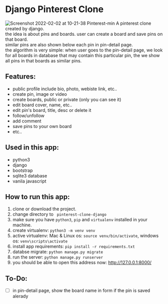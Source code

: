 # Django Pinterest Clone
![Screenshot 2022-02-02 at 10-21-38 Pinterest-min](https://user-images.githubusercontent.com/71011395/152303215-f1b256c4-505c-4c4a-8ad6-eb044df43398.png)
A pinterest clone created by django.  
the idea is about pins and boards. user can create a board and save pins on that board.  
similar pins are also shown below each pin in pin-detail page.  
the algorithm is very simple: when user goes to the pin-detail page, we look for all boards in database that may contain this particular pin,
the we show all pins in that boards as similar pins.

## Features:
- public profile include bio, photo, webiste link, etc..
- create pin, image or video
- create boards, public or private (only you can see it)
- edit board cover, name, etc..
- edit pin's board, title, desc or delete it
- follow/unfollow
- add comment
- save pins to your own board
- etc..

## Used in this app:
- python3
- django 
- bootstrap
- sqlite3 database
- vanila javascript

## How to run this app:
1. clone or download the project.
2. change directory to ``` pinterest-clone-django```
3. make sure you have ``python3``, ```pip``` and ```virtualenv``` installed in your machine.
4. create virtualenv: ```python3 -m venv venv```
5. active virtualenv: Mac & Linux os: ```source venv/bin/activate```, windows os: ```venv\scripts\activate```
6. install app requirements: ```pip install -r requirements.txt```
7. databse migrate: ```python manage.py migrate```
8. run the server: ```python manage.py runserver```
9. you should be able to open this address now: http://127.0.0.1:8000/

## To-Do:
- [ ] in pin-detail page, show the board name in form if the pin is saved alerady
